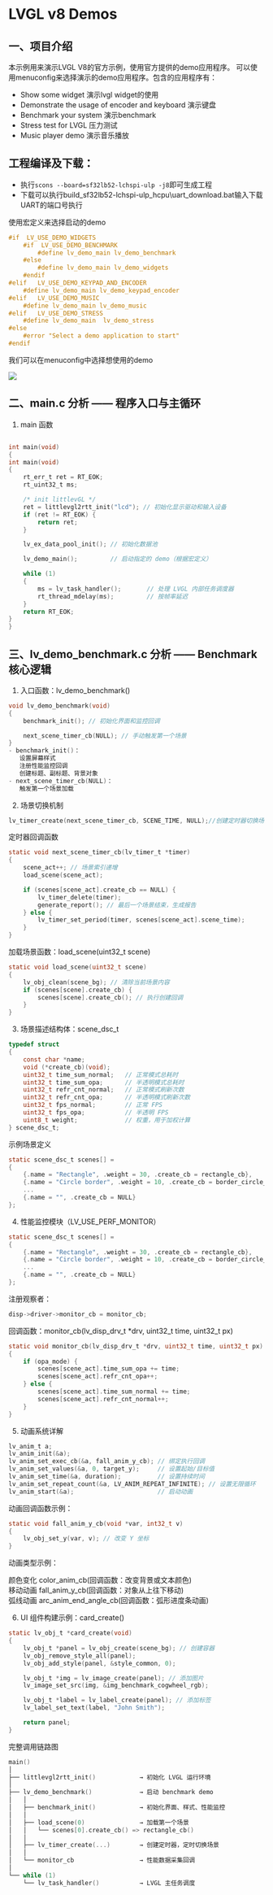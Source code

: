 # LVGL v8 Demos
## 一、项目介绍
本示例用来演示LVGL V8的官方示例，使用官方提供的demo应用程序。
可以使用menuconfig来选择演示的demo应用程序。包含的应用程序有：
- Show some widget 演示lvgl widget的使用
- Demonstrate the usage of encoder and keyboard 演示键盘
- Benchmark your system 演示benchmark
- Stress test for LVGL 压力测试
- Music player demo 演示音乐播放

## 工程编译及下载：
- 执行`scons --board=sf32lb52-lchspi-ulp -j8`即可生成工程
- 下载可以执行build_sf32lb52-lchspi-ulp_hcpu\uart_download.bat输入下载UART的端口号执行

            
使用宏定义来选择启动的demo
```c
#if  LV_USE_DEMO_WIDGETS
    #if  LV_USE_DEMO_BENCHMARK
        #define lv_demo_main lv_demo_benchmark
    #else
        #define lv_demo_main lv_demo_widgets
    #endif
#elif   LV_USE_DEMO_KEYPAD_AND_ENCODER
    #define lv_demo_main lv_demo_keypad_encoder
#elif   LV_USE_DEMO_MUSIC
    #define lv_demo_main lv_demo_music
#elif   LV_USE_DEMO_STRESS
    #define lv_demo_main  lv_demo_stress
#else
    #error "Select a demo application to start"
#endif
```
我们可以在menuconfig中选择想使用的demo

![](assets/demo_pick.png)

## 二、main.c 分析 —— 程序入口与主循环

1. main 函数
```c

int main(void)
{
int main(void)
{
    rt_err_t ret = RT_EOK;
    rt_uint32_t ms;

    /* init littlevGL */
    ret = littlevgl2rtt_init("lcd"); // 初始化显示驱动和输入设备
    if (ret != RT_EOK) {
        return ret;
    }

    lv_ex_data_pool_init(); // 初始化数据池

    lv_demo_main();         // 启动指定的 demo（根据宏定义）

    while (1)
    {
        ms = lv_task_handler();       // 处理 LVGL 内部任务调度器
        rt_thread_mdelay(ms);         // 按帧率延迟
    }
    return RT_EOK;
}
}
```
## 三、lv_demo_benchmark.c 分析 —— Benchmark 核心逻辑
1. 入口函数：lv_demo_benchmark()
```c
void lv_demo_benchmark(void)
{
    benchmark_init(); // 初始化界面和监控回调

    next_scene_timer_cb(NULL); // 手动触发第一个场景
}
- benchmark_init()：
   设置屏幕样式
   注册性能监控回调
   创建标题、副标题、背景对象
- next_scene_timer_cb(NULL)：
   触发第一个场景加载
```
2. 场景切换机制
```c
lv_timer_create(next_scene_timer_cb, SCENE_TIME, NULL);//创建定时器切换场景
```
定时器回调函数
```c
static void next_scene_timer_cb(lv_timer_t *timer)
{
    scene_act++; // 场景索引递增
    load_scene(scene_act);

    if (scenes[scene_act].create_cb == NULL) {
        lv_timer_delete(timer);
        generate_report(); // 最后一个场景结束，生成报告
    } else {
        lv_timer_set_period(timer, scenes[scene_act].scene_time);
    }
}
```
 加载场景函数：load_scene(uint32_t scene)
```c
static void load_scene(uint32_t scene)
{
    lv_obj_clean(scene_bg); // 清除当前场景内容
    if (scenes[scene].create_cb) {
        scenes[scene].create_cb(); // 执行创建回调
    }
}
```
3. 场景描述结构体：scene_dsc_t
```c
typedef struct
{
    const char *name;
    void (*create_cb)(void);
    uint32_t time_sum_normal;   // 正常模式总耗时
    uint32_t time_sum_opa;      // 半透明模式总耗时
    uint32_t refr_cnt_normal;   // 正常模式刷新次数
    uint32_t refr_cnt_opa;      // 半透明模式刷新次数
    uint32_t fps_normal;        // 正常 FPS
    uint32_t fps_opa;           // 半透明 FPS
    uint8_t weight;             // 权重，用于加权计算
} scene_dsc_t;
```
示例场景定义
```c
static scene_dsc_t scenes[] =
{
    {.name = "Rectangle", .weight = 30, .create_cb = rectangle_cb},
    {.name = "Circle border", .weight = 10, .create_cb = border_circle_cb},
    ...
    {.name = "", .create_cb = NULL}
};
```
4. 性能监控模块（LV_USE_PERF_MONITOR）
```c
static scene_dsc_t scenes[] =
{
    {.name = "Rectangle", .weight = 30, .create_cb = rectangle_cb},
    {.name = "Circle border", .weight = 10, .create_cb = border_circle_cb},
    ...
    {.name = "", .create_cb = NULL}
};
```
注册观察者：
```c
disp->driver->monitor_cb = monitor_cb;
```
回调函数：monitor_cb(lv_disp_drv_t *drv, uint32_t time, uint32_t px)
```c
static void monitor_cb(lv_disp_drv_t *drv, uint32_t time, uint32_t px)
{
    if (opa_mode) {
        scenes[scene_act].time_sum_opa += time;
        scenes[scene_act].refr_cnt_opa++;
    } else {
        scenes[scene_act].time_sum_normal += time;
        scenes[scene_act].refr_cnt_normal++;
    }
}
```
5. 动画系统详解
```c
lv_anim_t a;
lv_anim_init(&a);
lv_anim_set_exec_cb(&a, fall_anim_y_cb); // 绑定执行回调
lv_anim_set_values(&a, 0, target_y);     // 设置起始/目标值
lv_anim_set_time(&a, duration);          // 设置持续时间
lv_anim_set_repeat_count(&a, LV_ANIM_REPEAT_INFINITE); // 设置无限循环
lv_anim_start(&a);                       // 启动动画
```
动画回调函数示例：
```c
static void fall_anim_y_cb(void *var, int32_t v)
{
    lv_obj_set_y(var, v); // 改变 Y 坐标
}
```
动画类型示例：

颜色变化    color_anim_cb(回调函数：改变背景或文本颜色)	         
移动动画	   fall_anim_y_cb(回调函数：对象从上往下移动)	      
弧线动画	   arc_anim_end_angle_cb(回调函数：弧形进度条动画)	


6. UI 组件构建示例：card_create()

```c
static lv_obj_t *card_create(void)
{
    lv_obj_t *panel = lv_obj_create(scene_bg); // 创建容器
    lv_obj_remove_style_all(panel);
    lv_obj_add_style(panel, &style_common, 0);

    lv_obj_t *img = lv_image_create(panel); // 添加图片
    lv_image_set_src(img, &img_benchmark_cogwheel_rgb);

    lv_obj_t *label = lv_label_create(panel); // 添加标签
    lv_label_set_text(label, "John Smith");

    return panel;
}
```

完整调用链路图

```c
main()
│
├── littlevgl2rtt_init()            → 初始化 LVGL 运行环境
│
├── lv_demo_benchmark()             → 启动 benchmark demo
│   │
│   ├── benchmark_init()            → 初始化界面、样式、性能监控
│   │
│   ├── load_scene(0)               → 加载第一个场景
│   │   └── scenes[0].create_cb() => rectangle_cb()
│   │
│   ├── lv_timer_create(...)        → 创建定时器，定时切换场景
│   │
│   └── monitor_cb                  → 性能数据采集回调
│
└── while (1)
    └── lv_task_handler()           → LVGL 主任务调度
```